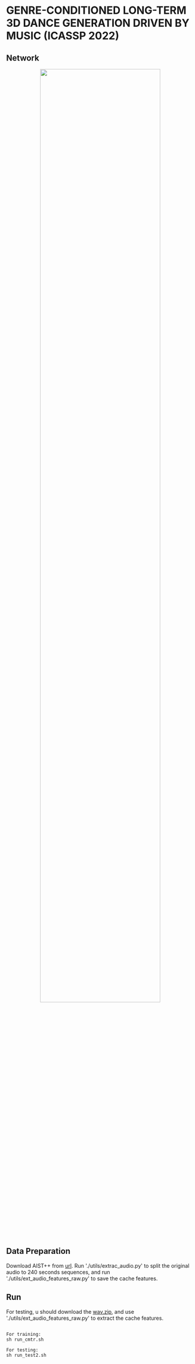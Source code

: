 # GENRE-CONDITIONED LONG-TERM 3D DANCE GENERATION DRIVEN BY MUSIC (ICASSP 2022)

## Network
<!-- [IMAGE] -->
<div align=center>
<img src="https://github.com/GuHuangAI/GCDG/releases/download/v1/framework.png" width="80%"/>
</div>

## Data Preparation
Download AIST++ from [url](https://google.github.io/aistplusplus_dataset/download.html). Run './utils/extrac_audio.py' to split the original audio to 240 seconds sequences, and run './utils/ext_audio_features_raw.py' to save the cache features.

## Run
For testing, u should download the [wav.zip](https://aistdancedb.ongaaccel.jp/v1.0.0/audio/wav.zip), and use './utils/ext_audio_features_raw.py' to extract the cache features.
<pre><code>
For training:
sh run_cmtr.sh

For testing:
sh run_test2.sh
</code></pre>
